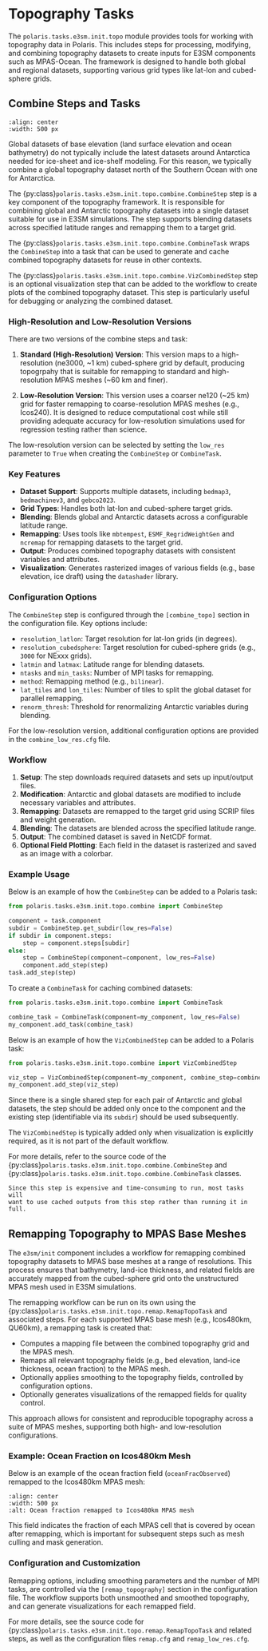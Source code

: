 # Topography Tasks

The `polaris.tasks.e3sm.init.topo` module provides tools for working with
topography data in Polaris. This includes steps for processing, modifying, and
combining topography datasets to create inputs for E3SM components such as
MPAS-Ocean. The framework is designed to handle both global and regional
datasets, supporting various grid types like lat-lon and cubed-sphere grids.

## Combine Steps and Tasks

```{image} images/bathymetry_500.png
:align: center
:width: 500 px
```

Global datasets of base elevation (land surface elevation and ocean bathymetry)
do not typically include the latest datasets around Antarctica needed for
ice-sheet and ice-shelf modeling. For this reason, we typically combine a
global topography dataset north of the Southern Ocean with one for Antarctica.

The {py:class}`polaris.tasks.e3sm.init.topo.combine.CombineStep` step is a key
component of the topography framework. It is responsible for combining global
and Antarctic topography datasets into a single dataset suitable for use in
E3SM simulations. The step supports blending datasets across specified latitude
ranges and remapping them to a target grid.

The {py:class}`polaris.tasks.e3sm.init.topo.combine.CombineTask` wraps the
`CombineStep` into a task that can be used to generate and cache combined
topography datasets for reuse in other contexts.

The {py:class}`polaris.tasks.e3sm.init.topo.combine.VizCombinedStep` step is
an optional visualization step that can be added to the workflow to create
plots of the combined topography dataset. This step is particularly useful for
debugging or analyzing the combined dataset.

### High-Resolution and Low-Resolution Versions

There are two versions of the combine steps and task:

1. **Standard (High-Resolution) Version**: This version maps to a
   high-resolution (ne3000, ~1 km) cubed-sphere grid by default, producing
   topogrpahy that is suitable for remapping to standard and high-resolution
   MPAS meshes (~60 km and finer).

2. **Low-Resolution Version**: This version uses a coarser ne120 (~25 km) grid
   for faster remapping to coarse-resolution MPAS meshes (e.g., Icos240). It is
   designed to reduce computational cost while still providing adequate accuracy
   for low-resolution simulations used for regression testing rather than
   science.

The low-resolution version can be selected by setting the `low_res` parameter
to `True` when creating the `CombineStep` or `CombineTask`.

### Key Features

- **Dataset Support**: Supports multiple datasets, including `bedmap3`,
  `bedmachinev3`, and `gebco2023`.
- **Grid Types**: Handles both lat-lon and cubed-sphere target grids.
- **Blending**: Blends global and Antarctic datasets across a configurable
  latitude range.
- **Remapping**: Uses tools like `mbtempest`, `ESMF_RegridWeightGen` and
  `ncremap` for remapping datasets to the target grid.
- **Output**: Produces combined topography datasets with consistent variables
  and attributes.
- **Visualization**: Generates rasterized images of various fields (e.g.,
  base elevation, ice draft) using the `datashader` library.

### Configuration Options

The `CombineStep` step is configured through the `[combine_topo]` section in
the configuration file. Key options include:

- `resolution_latlon`: Target resolution for lat-lon grids (in degrees).
- `resolution_cubedsphere`: Target resolution for cubed-sphere grids (e.g.,
  `3000` for NExxx grids).
- `latmin` and `latmax`: Latitude range for blending datasets.
- `ntasks` and `min_tasks`: Number of MPI tasks for remapping.
- `method`: Remapping method (e.g., `bilinear`).
- `lat_tiles` and `lon_tiles`: Number of tiles to split the global dataset for parallel remapping.
- `renorm_thresh`: Threshold for renormalizing Antarctic variables during blending.

For the low-resolution version, additional configuration options are provided
in the `combine_low_res.cfg` file.

### Workflow

1. **Setup**: The step downloads required datasets and sets up input/output
   files.
2. **Modification**: Antarctic and global datasets are modified to include
   necessary variables and attributes.
3. **Remapping**: Datasets are remapped to the target grid using SCRIP files
   and weight generation.
4. **Blending**: The datasets are blended across the specified latitude range.
5. **Output**: The combined dataset is saved in NetCDF format.
6. **Optional Field Plotting**: Each field in the dataset is rasterized and
   saved as an image with a colorbar.

### Example Usage

Below is an example of how the `CombineStep` can be added to a Polaris
task:

```python
from polaris.tasks.e3sm.init.topo.combine import CombineStep

component = task.component
subdir = CombineStep.get_subdir(low_res=False)
if subdir in component.steps:
    step = component.steps[subdir]
else:
    step = CombineStep(component=component, low_res=False)
    component.add_step(step)
task.add_step(step)
```

To create a `CombineTask` for caching combined datasets:

```python
from polaris.tasks.e3sm.init.topo.combine import CombineTask

combine_task = CombineTask(component=my_component, low_res=False)
my_component.add_task(combine_task)
```

Below is an example of how the `VizCombinedStep` can be added to a Polaris task:

```python
from polaris.tasks.e3sm.init.topo.combine import VizCombinedStep

viz_step = VizCombinedStep(component=my_component, combine_step=combine_step)
my_component.add_step(viz_step)
```

Since there is a single shared step for each pair of Antarctic and global
datasets, the step should be added only once to the component and the existing
step (identifiable via its `subdir`) should be used subsequently.

The `VizCombinedStep` is typically added only when visualization is explicitly required, as it is not part of the default workflow.

For more details, refer to the source code of the
{py:class}`polaris.tasks.e3sm.init.topo.combine.CombineStep` and
{py:class}`polaris.tasks.e3sm.init.topo.combine.CombineTask` classes.

```{note}
Since this step is expensive and time-consuming to run, most tasks will
want to use cached outputs from this step rather than running it in full.
```

## Remapping Topography to MPAS Base Meshes

The `e3sm/init` component includes a workflow for remapping combined topography
datasets to MPAS base meshes at a range of resolutions. This process ensures
that bathymetry, land-ice thickness, and related fields are accurately mapped
from the cubed-sphere grid onto the unstructured MPAS mesh used in E3SM
simulations.

The remapping workflow can be run on its own using the
{py:class}`polaris.tasks.e3sm.init.topo.remap.RemapTopoTask` and associated
steps. For each supported MPAS base mesh (e.g., Icos480km, QU60km), a remapping
task is created that:

- Computes a mapping file between the combined topography grid and the MPAS
  mesh.
- Remaps all relevant topography fields (e.g., bed elevation, land-ice
  thickness, ocean fraction) to the MPAS mesh.
- Optionally applies smoothing to the topography fields, controlled by
  configuration options.
- Optionally generates visualizations of the remapped fields for quality
  control.

This approach allows for consistent and reproducible topography across a suite of MPAS meshes, supporting both high- and low-resolution configurations.

### Example: Ocean Fraction on Icos480km Mesh

Below is an example of the ocean fraction field (`oceanFracObserved`) remapped
to the Icos480km MPAS mesh:

```{image} images/icos_480_ocean_frac.png
:align: center
:width: 500 px
:alt: Ocean fraction remapped to Icos480km MPAS mesh
```

This field indicates the fraction of each MPAS cell that is covered by ocean
after remapping, which is important for subsequent steps such as mesh culling
and mask generation.

### Configuration and Customization

Remapping options, including smoothing parameters and the number of MPI tasks,
are controlled via the `[remap_topography]` section in the configuration file.
The workflow supports both unsmoothed and smoothed topography, and can generate
visualizations for each remapped field.

For more details, see the source code for
{py:class}`polaris.tasks.e3sm.init.topo.remap.RemapTopoTask` and related steps,
as well as the configuration files `remap.cfg` and `remap_low_res.cfg`.
